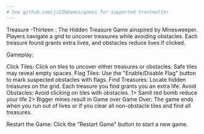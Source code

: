 ```yaml
---
# See github.com/js13kGames/games for supported frontmatter
---
```

Treasure -Thirteen : The Hidden Treasure Game  ainspired by Minesweeper. Players navigate a grid to uncover treasures while avoiding obstacles. Each treasure found grants extra lives, and obstacles reduce lives if clicked. 


Gameplay:

Click Tiles: Click on tiles to uncover either treasures or obstacles.
Safe tiles may reveal empty spaces.
 Flag Tiles: Use the "Enable/Disable Flag" button to mark suspected obstacles with flags.
 Find Treasures: Locate hidden treasures on the grid. Each treasure you find grants you an extra life. 
Avoid Obstacles: Avoid clicking on tiles with obstacles. 
1> Samll red bomb  reduce your life 
2> Bigger mines result in Game over 
 Game Over: The game ends when you run out of lives or if you clear all non-obstacle tiles and find all treasures.

Restart the Game: Click the "Restart Game" button to start a new game.